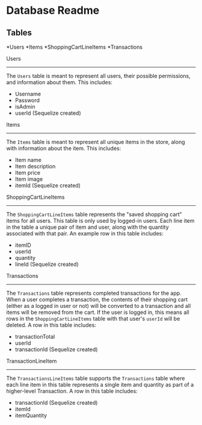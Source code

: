 # Database Readme

## Tables

*Users
*Items
*ShoppingCartLineItems
*Transactions

Users
___

The `Users` table is meant to represent all users, their possible permissions, and information about
them. This includes:
- Username
- Password
- isAdmin
- userId (Sequelize created)

Items
___
The `Items` table is meant to represent all unique items in the store, along with information about
the item. This includes:
- Item name
- Item description
- Item price
- Item image
- itemId (Sequelize created)

ShoppingCartLineItems
___
The `ShoppingCartLineItems` table represents the "saved shopping cart" items for all users. This table
is only used by logged-in users. Each line item in the table a unique pair of item and user, along
with the quantity associated with that pair. An example row in this table includes:
- itemID
- userId
- quantity
- lineId (Sequelize created)

Transactions
___
The `Transactions` table represents completed transactions for the app. When a user completes a
transaction, the contents of their shopping cart (either as a logged in user or not) will be converted
to a transaction and all items will be removed from the cart. If the user is logged in, this means
all rows in the `ShoppingCartLineItems` table with that user's `userId` will be deleted. A row in this
table includes:
- transactionTotal
- userId
- transactionId (Sequelize created)

TransactionLineItem
___
The `TransactionsLineItems` table supports the `Transactions` table where each line item in this table
represents a single item and quantity as part of a higher-level Transaction. A row in this table includes:
- transactionId (Sequelize created)
- itemId
- itemQuantity
